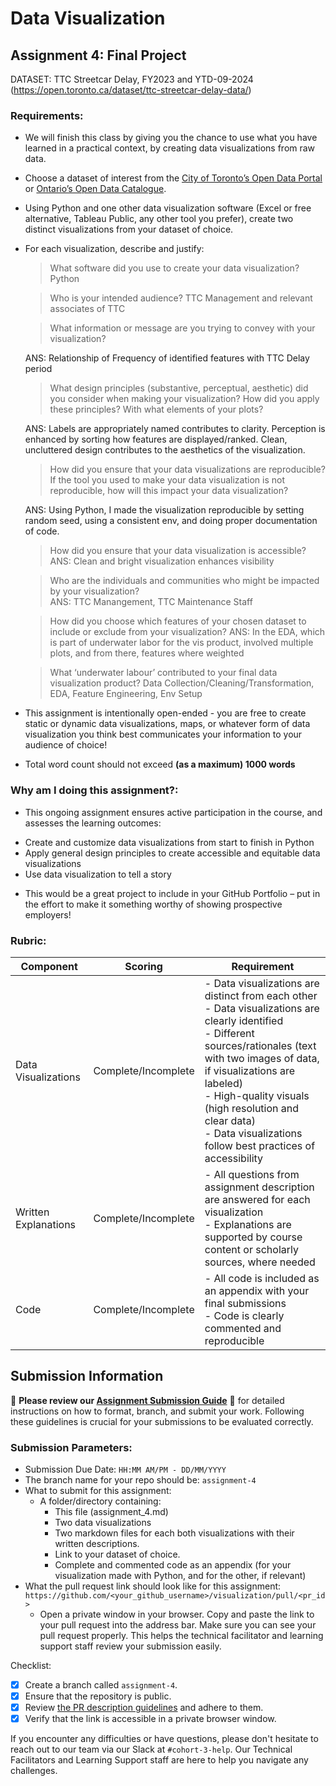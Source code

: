 # Data Visualization

## Assignment 4: Final Project

DATASET: TTC Streetcar Delay, FY2023 and YTD-09-2024 (https://open.toronto.ca/dataset/ttc-streetcar-delay-data/)

### Requirements:
- We will finish this class by giving you the chance to use what you have learned in a practical context, by creating data visualizations from raw data. 
- Choose a dataset of interest from the [City of Toronto’s Open Data Portal](https://www.toronto.ca/city-government/data-research-maps/open-data/) or [Ontario’s Open Data Catalogue](https://data.ontario.ca/). 
- Using Python and one other data visualization software (Excel or free alternative, Tableau Public, any other tool you prefer), create two distinct visualizations from your dataset of choice.  
- For each visualization, describe and justify: 
    > What software did you use to create your data visualization?
    Python

    > Who is your intended audience? 
    TTC Management and relevant associates of TTC
    
    > What information or message are you trying to convey with your visualization? 
    
    ANS: Relationship of Frequency of identified features with TTC Delay period

    > What design principles (substantive, perceptual, aesthetic) did you consider when making your visualization? How did you apply these principles? With what elements of your plots? 
    
    ANS: Labels are appropriately named contributes to clarity. Perception is enhanced by sorting how features are displayed/ranked. Clean, uncluttered design contributes to the aesthetics of the visualization.
    
    > How did you ensure that your data visualizations are reproducible? If the tool you used to make your data visualization is not reproducible, how will this impact your data visualization? 
    
    ANS: Using Python, I made the visualization reproducible  by setting random seed, using a consistent env, and doing proper documentation of code.

    > How did you ensure that your data visualization is accessible?  
    ANS: Clean and bright visualization enhances visibility

    > Who are the individuals and communities who might be impacted by your visualization?  
    ANS: TTC Manangement, TTC Maintenance Staff

    > How did you choose which features of your chosen dataset to include or exclude from your visualization? 
    ANS: In the EDA, which is part of underwater labor for the vis product, involved multiple plots, and from there, features where weighted 

    > What ‘underwater labour’ contributed to your final data visualization product?
    Data Collection/Cleaning/Transformation, EDA, Feature Engineering, Env Setup

- This assignment is intentionally open-ended - you are free to create static or dynamic data visualizations, maps, or whatever form of data visualization you think best communicates your information to your audience of choice! 
- Total word count should not exceed **(as a maximum) 1000 words** 
 
### Why am I doing this assignment?:  
- This ongoing assignment ensures active participation in the course, and assesses the learning outcomes: 
* Create and customize data visualizations from start to finish in Python
* Apply general design principles to create accessible and equitable data visualizations
* Use data visualization to tell a story  
- This would be a great project to include in your GitHub Portfolio – put in the effort to make it something worthy of showing prospective employers!

### Rubric:

| Component         | Scoring  | Requirement                                                                 |
|-------------------|----------|-----------------------------------------------------------------------------|
| Data Visualizations | Complete/Incomplete | - Data visualizations are distinct from each other<br>- Data visualizations are clearly identified<br>- Different sources/rationales (text with two images of data, if visualizations are labeled)<br>- High-quality visuals (high resolution and clear data)<br>- Data visualizations follow best practices of accessibility |
| Written Explanations | Complete/Incomplete | - All questions from assignment description are answered for each visualization<br>- Explanations are supported by course content or scholarly sources, where needed |
| Code              | Complete/Incomplete | - All code is included as an appendix with your final submissions<br>- Code is clearly commented and reproducible |

## Submission Information

🚨 **Please review our [Assignment Submission Guide](https://github.com/UofT-DSI/onboarding/blob/main/onboarding_documents/submissions.md)** 🚨 for detailed instructions on how to format, branch, and submit your work. Following these guidelines is crucial for your submissions to be evaluated correctly.

### Submission Parameters:
* Submission Due Date: `HH:MM AM/PM - DD/MM/YYYY`
* The branch name for your repo should be: `assignment-4`
* What to submit for this assignment:
    * A folder/directory containing:
        * This file (assignment_4.md)
        * Two data visualizations 
        * Two markdown files for each both visualizations with their written descriptions.
        * Link to your dataset of choice.
        * Complete and commented code as an appendix (for your visualization made with Python, and for the other, if relevant) 
* What the pull request link should look like for this assignment: `https://github.com/<your_github_username>/visualization/pull/<pr_id>`
    * Open a private window in your browser. Copy and paste the link to your pull request into the address bar. Make sure you can see your pull request properly. This helps the technical facilitator and learning support staff review your submission easily.

Checklist:
- [x] Create a branch called `assignment-4`.
- [x] Ensure that the repository is public.
- [x] Review [the PR description guidelines](https://github.com/UofT-DSI/onboarding/blob/main/onboarding_documents/submissions.md#guidelines-for-pull-request-descriptions) and adhere to them.
- [x] Verify that the link is accessible in a private browser window.

If you encounter any difficulties or have questions, please don't hesitate to reach out to our team via our Slack at `#cohort-3-help`. Our Technical Facilitators and Learning Support staff are here to help you navigate any challenges.
